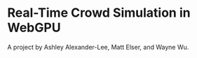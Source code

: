 # Real-Time Crowd Simulation in WebGPU
A project by Ashley Alexander-Lee, Matt Elser, and Wayne Wu.
